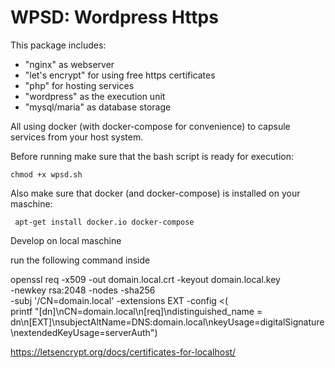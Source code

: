 # WPSD: Wordpress Https 

This package includes:

- "nginx" as webserver
- "let's encrypt" for using free https certificates
- "php" for hosting services
- "wordpress" as the execution unit
- "mysql/maria" as database storage

All using docker (with docker-compose for convenience) to capsule services from your host system.


Before running make sure that the bash script is ready for execution:
   
    chmod +x wpsd.sh


Also make sure that docker (and docker-compose) is installed on your maschine:

     apt-get install docker.io docker-compose


Develop on local maschine

run the following command inside

openssl req -x509 -out domain.local.crt -keyout domain.local.key \
  -newkey rsa:2048 -nodes -sha256 \
  -subj '/CN=domain.local' -extensions EXT -config <( \
   printf "[dn]\nCN=domain.local\n[req]\ndistinguished_name = dn\n[EXT]\nsubjectAltName=DNS:domain.local\nkeyUsage=digitalSignature\nextendedKeyUsage=serverAuth")

https://letsencrypt.org/docs/certificates-for-localhost/
